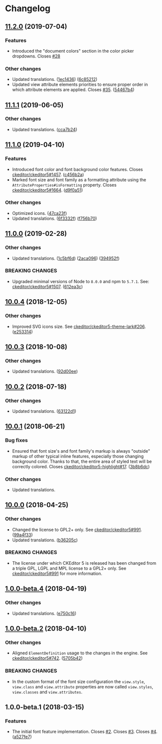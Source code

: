 Changelog
=========

## [11.2.0](https://github.com/ckeditor/ckeditor5-font/compare/v11.1.1...v11.2.0) (2019-07-04)

### Features

* Introduced the "document colors" section in the color picker dropdowns. Closes [#28](https://github.com/ckeditor/ckeditor5-font/issues/28)

### Other changes

* Updated translations. ([1ec1436](https://github.com/ckeditor/ckeditor5-font/commit/1ec1436)) ([6c85212](https://github.com/ckeditor/ckeditor5-font/commit/6c85212))
* Updated view attribute elements priorities to ensure proper order in which attribute elements are applied. Closes [#35](https://github.com/ckeditor/ckeditor5-font/issues/35). ([54467b4](https://github.com/ckeditor/ckeditor5-font/commit/54467b4))


## [11.1.1](https://github.com/ckeditor/ckeditor5-font/compare/v11.1.0...v11.1.1) (2019-06-05)

### Other changes

* Updated translations. ([cca7b24](https://github.com/ckeditor/ckeditor5-font/commit/cca7b24))


## [11.1.0](https://github.com/ckeditor/ckeditor5-font/compare/v11.0.0...v11.1.0) (2019-04-10)

### Features

* Introduced font color and font background color features. Closes [ckeditor/ckeditor5#1457](https://github.com/ckeditor/ckeditor5/issues/1457). ([c456b2a](https://github.com/ckeditor/ckeditor5-font/commit/c456b2a))
* Marked font size and font family as a formatting attribute using the `AttributeProperties#isFormatting` property. Closes [ckeditor/ckeditor5#1664](https://github.com/ckeditor/ckeditor5/issues/1664). ([d9f0a51](https://github.com/ckeditor/ckeditor5-font/commit/d9f0a51))

### Other changes

* Optimized icons. ([47ca23f](https://github.com/ckeditor/ckeditor5-font/commit/47ca23f))
* Updated translations. ([6f3332f](https://github.com/ckeditor/ckeditor5-font/commit/6f3332f)) ([f756b70](https://github.com/ckeditor/ckeditor5-font/commit/f756b70))


## [11.0.0](https://github.com/ckeditor/ckeditor5-font/compare/v10.0.4...v11.0.0) (2019-02-28)

### Other changes

* Updated translations. ([1c5bf6d](https://github.com/ckeditor/ckeditor5-font/commit/1c5bf6d)) ([2aca096](https://github.com/ckeditor/ckeditor5-font/commit/2aca096)) ([394952f](https://github.com/ckeditor/ckeditor5-font/commit/394952f))

### BREAKING CHANGES

* Upgraded minimal versions of Node to `8.0.0` and npm to `5.7.1`. See: [ckeditor/ckeditor5#1507](https://github.com/ckeditor/ckeditor5/issues/1507). ([612ea3c](https://github.com/ckeditor/ckeditor5-cloud-services/commit/612ea3c))


## [10.0.4](https://github.com/ckeditor/ckeditor5-font/compare/v10.0.3...v10.0.4) (2018-12-05)

### Other changes

* Improved SVG icons size. See [ckeditor/ckeditor5-theme-lark#206](https://github.com/ckeditor/ckeditor5-theme-lark/issues/206). ([e253314](https://github.com/ckeditor/ckeditor5-font/commit/e253314))


## [10.0.3](https://github.com/ckeditor/ckeditor5-font/compare/v10.0.2...v10.0.3) (2018-10-08)

### Other changes

* Updated translations. ([92d00ee](https://github.com/ckeditor/ckeditor5-font/commit/92d00ee))


## [10.0.2](https://github.com/ckeditor/ckeditor5-font/compare/v10.0.1...v10.0.2) (2018-07-18)

### Other changes

* Updated translations. ([63122d1](https://github.com/ckeditor/ckeditor5-font/commit/63122d1))


## [10.0.1](https://github.com/ckeditor/ckeditor5-font/compare/v10.0.0...v10.0.1) (2018-06-21)

### Bug fixes

* Ensured that font size's and font family's markup is always "outside" markup of other typical inline features, especially those changing background color. Thanks to that, the entire area of styled text will be correctly colored. Closes [ckeditor/ckeditor5-highlight#17](https://github.com/ckeditor/ckeditor5-highlight/issues/17). ([3b8b6dc](https://github.com/ckeditor/ckeditor5-font/commit/3b8b6dc))

### Other changes

* Updated translations.


## [10.0.0](https://github.com/ckeditor/ckeditor5-font/compare/v1.0.0-beta.4...v10.0.0) (2018-04-25)

### Other changes

* Changed the license to GPL2+ only. See [ckeditor/ckeditor5#991](https://github.com/ckeditor/ckeditor5/issues/991). ([99a4f33](https://github.com/ckeditor/ckeditor5-font/commit/99a4f33))
* Updated translations. ([b36205c](https://github.com/ckeditor/ckeditor5-font/commit/b36205c))

### BREAKING CHANGES

* The license under which CKEditor 5 is released has been changed from a triple GPL, LGPL and MPL license to a GPL2+ only. See [ckeditor/ckeditor5#991](https://github.com/ckeditor/ckeditor5/issues/991) for more information.


## [1.0.0-beta.4](https://github.com/ckeditor/ckeditor5-font/compare/v1.0.0-beta.2...v1.0.0-beta.4) (2018-04-19)

### Other changes

* Updated translations. ([e750c16](https://github.com/ckeditor/ckeditor5-font/commit/e750c16))


## [1.0.0-beta.2](https://github.com/ckeditor/ckeditor5-font/compare/v1.0.0-beta.1...v1.0.0-beta.2) (2018-04-10)

### Other changes

* Aligned `ElementDefinition` usage to the changes in the engine. See [ckeditor/ckeditor5#742](https://github.com/ckeditor/ckeditor5/issues/742). ([5705b42](https://github.com/ckeditor/ckeditor5-font/commit/5705b42))

### BREAKING CHANGES

* In the custom format of the font size configuration the `view.style`, `view.class` and `view.attribute` properties are now called `view.styles`, `view.classes` and `view.attributes`.


## 1.0.0-beta.1 (2018-03-15)

### Features

* The initial font feature implementation. Closes [#2](https://github.com/ckeditor/ckeditor5-font/issues/2). Closes [#3](https://github.com/ckeditor/ckeditor5-font/issues/3). Closes [#4](https://github.com/ckeditor/ckeditor5-font/issues/4). ([a527fe7](https://github.com/ckeditor/ckeditor5-font/commit/a527fe7))
